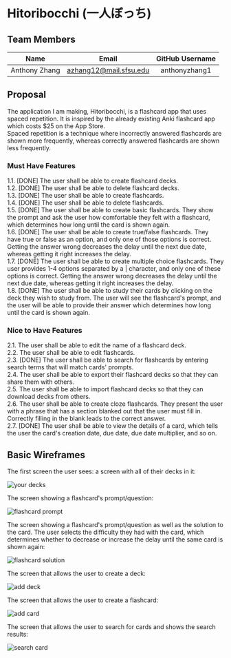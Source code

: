 # Hitoribocchi (一人ぼっち)

## Team Members
| Name          | Email                  | GitHub Username |
| :---:         | :---:                  | :---:           |
| Anthony Zhang | azhang12@mail.sfsu.edu | anthonyzhang1   |

## Proposal
The application I am making, Hitoribocchi, is a flashcard app that uses spaced repetition. It is inspired by the already existing Anki flashcard app which costs $25 on the App Store.\
Spaced repetition is a technique where incorrectly answered flashcards are shown more frequently, whereas correctly answered flashcards are shown less frequently.

### Must Have Features
1.1. [DONE] The user shall be able to create flashcard decks.\
1.2. [DONE] The user shall be able to delete flashcard decks.\
1.3. [DONE] The user shall be able to create flashcards.\
1.4. [DONE] The user shall be able to delete flashcards.\
1.5. [DONE] The user shall be able to create basic flashcards. They show the prompt and ask the user how comfortable they felt with a flashcard, which determines how long until the card is shown again.\
1.6. [DONE] The user shall be able to create true/false flashcards. They have true or false as an option, and only one of those options is correct. Getting the answer wrong decreases the delay until the next due date, whereas getting it right increases the delay. \
1.7. [DONE] The user shall be able to create multiple choice flashcards. They user provides 1-4 options separated by a | character, and only one of these options is correct. Getting the answer wrong decreases the delay until the next due date, whereas getting it right increases the delay.\
1.8. [DONE] The user shall be able to study their cards by clicking on the deck they wish to study from. The user will see the flashcard's prompt, and the user will be able to provide their answer which determines how long until the card is shown again.

### Nice to Have Features
2.1. The user shall be able to edit the name of a flashcard deck.\
2.2. The user shall be able to edit flashcards.\
2.3. [DONE] The user shall be able to search for flashcards by entering search terms that will match cards' prompts.\
2.4. The user shall be able to export their flashcard decks so that they can share them with others.\
2.5. The user shall be able to import flashcard decks so that they can download decks from others.\
2.6. The user shall be able to create cloze flashcards. They present the user with a phrase that has a section blanked out that the user must fill in. Correctly filling in the blank leads to the correct answer.\
2.7. [DONE] The user shall be able to view the details of a card, which tells the user the card's creation date, due date, due date multiplier, and so on.

## Basic Wireframes
The first screen the user sees: a screen with all of their decks in it:

![your decks](https://github.com/anthonyzhang1/CSC-680-Final-Project/blob/main/Milestones/Milestone%201/Basic%20Wireframes/Add%20Card.png)

The screen showing a flashcard's prompt/question:

![flashcard prompt](https://github.com/anthonyzhang1/CSC-680-Final-Project/blob/main/Milestones/Milestone%201/Basic%20Wireframes/Flashcard%20Question.png)

The screen showing a flashcard's prompt/question as well as the solution to the card. The user selects the difficulty they had with the card, which determines whether to decrease or increase the delay until the same card is shown again:

![flashcard solution](https://github.com/anthonyzhang1/CSC-680-Final-Project/blob/main/Milestones/Milestone%201/Basic%20Wireframes/Flashcard%20Answer.png)

The screen that allows the user to create a deck:

![add deck](https://github.com/anthonyzhang1/CSC-680-Final-Project/blob/main/Milestones/Milestone%201/Basic%20Wireframes/Add%20Deck.png)

The screen that allows the user to create a flashcard:

![add card](https://github.com/anthonyzhang1/CSC-680-Final-Project/blob/main/Milestones/Milestone%201/Basic%20Wireframes/Add%20Card.png)

The screen that allows the user to search for cards and shows the search results:

![search card](https://github.com/anthonyzhang1/CSC-680-Final-Project/blob/main/Milestones/Milestone%201/Basic%20Wireframes/Search%20Cards.png)
